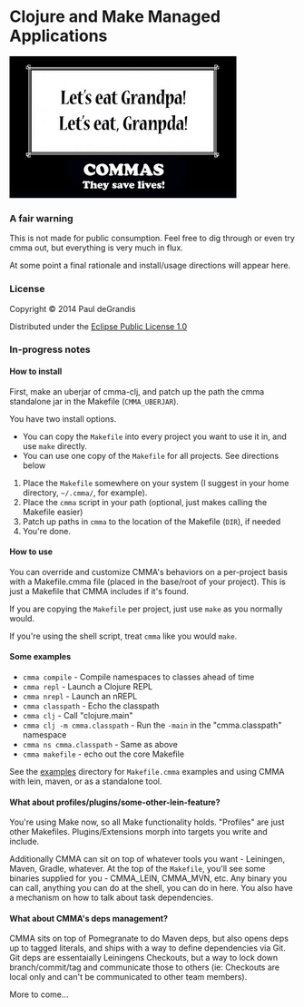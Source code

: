 
Clojure and Make Managed Applications
=====================================

![](docs/commas_save_lives.jpg)

### A fair warning

This is not made for public consumption.  Feel free to dig through or even
try cmma out, but everything is very much in flux.

At some point a final rationale and install/usage directions will appear here.

### License

Copyright © 2014 Paul deGrandis

Distributed under the [Eclipse Public License 1.0](http://opensource.org/licenses/EPL-1.0)

### In-progress notes

#### How to install

First, make an uberjar of cmma-clj, and patch up the path the cmma standalone
jar in the Makefile (`CMMA_UBERJAR`).

You have two install options.

 * You can copy the `Makefile` into every project you want to use it in, and use `make` directly.
 * You can use one copy of the `Makefile` for all projects.  See directions below

1. Place the `Makefile` somewhere on your system (I suggest in your home directory, `~/.cmma/`, for example).
2. Place the `cmma` script in your path (optional, just makes calling the Makefile easier)
3. Patch up paths in `cmma` to the location of the Makefile (`DIR`), if needed
4. You're done.

#### How to use

You can override and customize CMMA's behaviors on a per-project basis with a Makefile.cmma file (placed in the base/root of your project).
This is just a Makefile that CMMA includes if it's found.

If you are copying the `Makefile` per project, just use `make` as you normally would.

If you're using the shell script, treat `cmma` like you would `make`.

#### Some examples

 * `cmma compile` - Compile namespaces to classes ahead of time
 * `cmma repl` - Launch a Clojure REPL
 * `cmma nrepl` - Launch an nREPL
 * `cmma classpath` - Echo the classpath
 * `cmma clj` - Call "clojure.main"
 * `cmma clj -m cmma.classpath` - Run the `-main` in the "cmma.classpath" namespace
 * `cmma ns cmma.classpath` - Same as above
 * `cmma makefile` - echo out the core Makefile

See the [examples](./cmma-clj/examples) directory for `Makefile.cmma` examples
and using CMMA with lein, maven, or as a standalone tool.

#### What about profiles/plugins/some-other-lein-feature?

You're using Make now, so all Make functionality holds.  "Profiles" are just
other Makefiles.  Plugins/Extensions morph into targets you write and include.

Additionally CMMA can sit on top of whatever tools you want - Leiningen, Maven,
Gradle, whatever.  At the top of the `Makefile`, you'll see some binaries
supplied for you - CMMA\_LEIN, CMMA\_MVN, etc.  Any binary you can call,
anything you can do at the shell, you can do in here.  You also have a
mechanism on how to talk about task dependencies.

#### What about CMMA's deps management?

CMMA sits on top of Pomegranate to do Maven deps, but also opens deps up to
tagged literals, and ships with a way to define dependencies via Git.
Git deps are essentaially Leiningens Checkouts, but a way to lock down branch/commit/tag
and communicate those to others (ie: Checkouts are local only and can't be communicated to other team members).

More to come...

